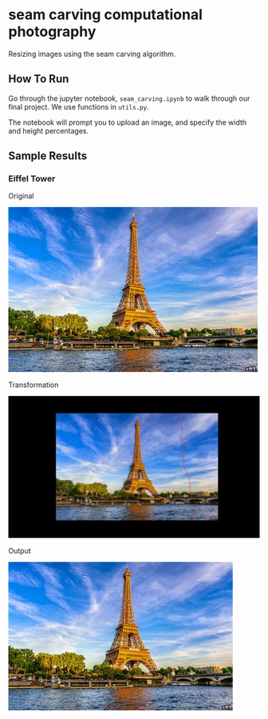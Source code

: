 # seam carving computational photography

Resizing images using the seam carving algorithm.

## How To Run

Go through the jupyter notebook, `seam_carving.ipynb` to walk through our final project. We use functions in `utils.py`.

The notebook will prompt you to upload an image, and specify the width and height percentages.

## Sample Results

### Eiffel Tower

Original

![](images/readme_images/eiffel_tower_input.jpg)

Transformation

![](images/readme_images/eiffel_tower_output.gif)

Output

![](images/readme_images/eiffel_tower_output.png)
